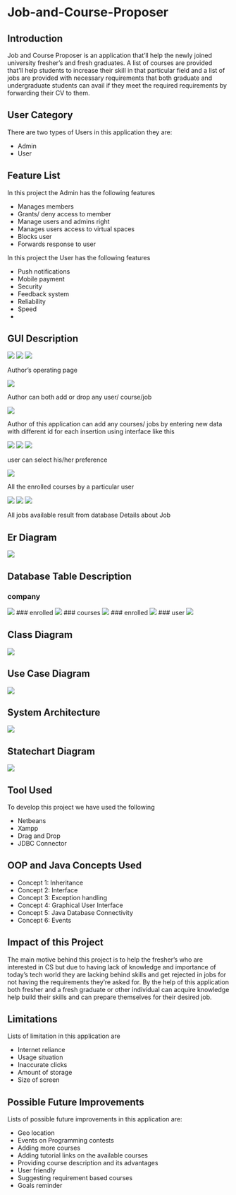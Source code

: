 # Job-and-Course-Proposer

## Introduction
<p>Job and Course Proposer is an application that’ll help the newly joined university fresher’s and fresh graduates. A list of courses are provided that’ll help students to increase their skill in that particular field and a list of jobs are provided with necessary requirements that both graduate and undergraduate students can avail if they meet the required requirements by forwarding their CV to them.</p>

## User Category
<p>There are two types of Users in this application they are:</p>
<ul>
  <li>Admin</li>
	<li>User</li>
</ul>

## Feature List
<p>In this project the Admin has the following features</p>
<ul>
  <li>Manages members</li>
	<li>Grants/ deny access to member</li>
  <li>Manage users and admins right</li>
  <li>Manages users access to virtual spaces</li>
  <li>Blocks user</li>
  <li>Forwards response to user</li>
</ul>

<p>In this project the User has the following features</p>
<ul>
  <li>Push notifications</li>
  <li>Mobile payment</li>
  <li>Security</li>
  <li>Feedback system</li>
  <li>Reliability</li>
  <li>Speed<li>
</ul>

## GUI Description
<img src="images/registration.PNG">
<img src="images/login.PNG">
<img src="images/author op.png">
<p>Author’s operating page</p>
<img src="images/author edit.png">
<p>Author can both add or drop any user/ course/job</p>
<img src="images/confirm entry.png">
<p>Author of this application can add any courses/ jobs by entering new data with different id for each insertion using interface like this</p>
<img src="images/profile.PNG">
<img src="images/manual.PNG">
<img src="images/preference.PNG">
<p>user can select his/her preference</p>
<img src="images/enrolled courses.PNG">
<p>All the enrolled courses by a particular user</p>
<img src="images/course result.PNG">
<img src="images/job details.PNG">
<img src="images/job result.PNG">
<p>All jobs available result from database  Details about Job     </p>

## Er Diagram
<img src="images/er diagram.PNG">

## Database Table Description
### company
<img src="images/db1.PNG">
### enrolled
<img src="images/db2.PNG">
### courses
<img src="images/db3.PNG">
### enrolled
<img src="images/db4.PNG">
### user
<img src="images/db5.PNG">

## Class Diagram
<img src="images/class diagram.jpg">

## Use Case Diagram
<img src="images/use case diagram.PNG">

## System Architecture
<img src="images/system diagram.PNG">

## Statechart Diagram
<img src="images/statechart diagram.PNG">

## Tool Used
<p>To develop this project we have used the following</p>
<ul>
  <li>Netbeans</li>
  <li>Xampp</li>
  <li>Drag and Drop</li>
  <li>JDBC Connector</li>
</ul>

## OOP and Java Concepts Used
<ul>
  <li>Concept 1: Inheritance</li>
  <li>Concept 2: Interface</li>
  <li>Concept 3: Exception handling</li>
  <li>Concept 4: Graphical User Interface</li>
  <li>Concept 5: Java Database Connectivity</li>
  <li>Concept 6: Events</li>
</ul>

## Impact of this Project
<p>The main motive behind this project is to help the fresher’s who are interested in CS but due to having lack of knowledge and importance of today’s tech world they are lacking behind skills and get rejected in jobs for not having the requirements they’re asked for. By the help of this application both fresher and a fresh graduate or other individual can acquire knowledge help build their skills and can prepare themselves for their desired job.</p>

## Limitations
<p>Lists of limitation in this application are</p>
<ul>
  <li>Internet reliance</li>
  <li>Usage situation</li>
  <li>Inaccurate clicks</li>
  <li>Amount of storage</li>
  <li>Size of screen</li>
</ul>

## Possible Future Improvements
<p>Lists of possible future improvements in this application are:</p>
<ul>
  <li>Geo location</li>
  <li>Events on Programming contests</li>
  <li>Adding more courses</li>
  <li>Adding tutorial links on the available courses</li>
  <li>Providing course description and its advantages</li>
  <li>User friendly</li>
  <li>Suggesting requirement based courses </li>
  <li>Goals reminder</li>
</ul>

